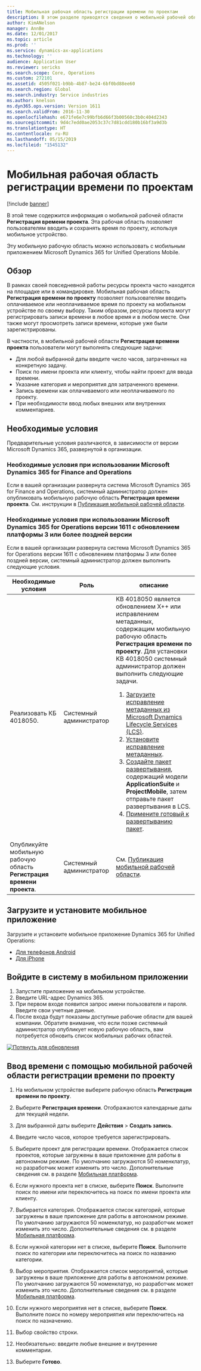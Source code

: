 ```yaml
---
title: Мобильная рабочая область регистрации времени по проектам
description: В этом разделе приводятся сведения о мобильной рабочей области регистрации времени по проекту. Эта рабочая область позволяет пользователям вводить и сохранять время по проекту, используя мобильное устройство.
author: KimANelson
manager: AnnBe
ms.date: 12/01/2017
ms.topic: article
ms.prod: ''
ms.service: dynamics-ax-applications
ms.technology: ''
audience: Application User
ms.reviewer: sericks
ms.search.scope: Core, Operations
ms.custom: 272101
ms.assetid: 4505f021-b9bb-4b87-be24-6bf0bd88ee60
ms.search.region: Global
ms.search.industry: Service industries
ms.author: knelson
ms.dyn365.ops.version: Version 1611
ms.search.validFrom: 2016-11-30
ms.openlocfilehash: e671fe6e7c99bfb6d66f3b00560c3b0c404d2343
ms.sourcegitcommit: 9d4c7edd0ae2053c37c7d81cdd180b16bf3a9d3b
ms.translationtype: HT
ms.contentlocale: ru-RU
ms.lasthandoff: 05/15/2019
ms.locfileid: "1545132"
---
```

# <a name="project-time-entry-mobile-workspace"></a>Мобильная рабочая область регистрации времени по проектам

[!include [banner](../includes/banner.md)]

В этой теме содержится информация о мобильной рабочей области **Регистрация времени проекта**. Эта рабочая область позволяет пользователям вводить и сохранять время по проекту, используя мобильное устройство.

Эту мобильную рабочую область можно использовать с мобильным приложением Microsoft Dynamics 365 for Unified Operations Mobile. 

## <a name="overview"></a>Обзор
В рамках своей повседневной работы ресурсы проекта часто находятся на площадке или в командировке. Мобильная рабочая область **Регистрация времени по проекту** позволяет пользователям вводить оплачиваемое или неоплачиваемое время по проекту на мобильном устройстве по своему выбору. Таким образом, ресурсы проекта могут регистрировать записи времени в любое время и в любом месте. Они также могут просмотреть записи времени, которые уже были зарегистрированы. 

В частности, в мобильной рабочей области **Регистрация времени проекта** пользователи могут выполнять следующие задачи:

-   Для любой выбранной даты введите число часов, затраченных на конкретную задачу.
-   Поиск по имени проекта или клиенту, чтобы найти проект для ввода времени.
-   Указание категория и мероприятия для затраченного времени.
-   Запись времени как оплачиваемого или неоплачиваемого по проекту.
-   При необходимости ввод любых внешних или внутренних комментариев.

## <a name="prerequisites"></a>Необходимые условия
Предварительные условия различаются, в зависимости от версии Microsoft Dynamics 365, развернутой в организации.

### <a name="prerequisites-if-you-use-microsoft-dynamics-365-for-finance-and-operations"></a>Необходимые условия при использовании Microsoft Dynamics 365 for Finance and Operations
Если в вашей организации развернута система Microsoft Dynamics 365 for Finance and Operations, системный администратор должен опубликовать мобильную рабочую область **Регистрация времени проекта**. См. инструкции в [Публикация мобильной рабочей области](../../dev-itpro/mobile-apps/publish-mobile-workspace.md).

### <a name="prerequisites-if-you-use-microsoft-dynamics-365-for-operations-version-1611-with-platform-update-3-or-later"></a>Необходимые условия при использовании Microsoft Dynamics 365 for Operations версии 1611 с обновлением платформы 3 или более поздней версии
Если в вашей организации развернута система Microsoft Dynamics 365 for Operations версии 1611 с обновлением платформы 3 или более поздней версии, системный администратор должен выполнить следующие условия. 

<table>
<thead>
<tr class="header">
<th>Необходимые условия</th>
<th>Роль</th>
<th>описание</th>
</tr>
</thead>
<tbody>
<tr class="odd">

<td>Реализовать КБ 4018050.</td>
<td>Системный администратор</td>
<td>KB 4018050 является обновлением X++ или исправлением метаданных, содержащим мобильную рабочую область <strong>Регистрация времени по проекту</strong>. Для установки KB 4018050 системный администратор должен выполнить следующие задачи.
<ol>
<li><a href="../../dev-itpro/migration-upgrade/download-hotfix-lcs.md">Загрузите исправление метаданных из Microsoft Dynamics Lifecycle Services (LCS)</a>.</li>
<li><a href="../../dev-itpro/migration-upgrade/install-metadata-hotfix-package.md">Установите исправление метаданных</a>.</li>
<li><a href="../../dev-itpro/deployment/create-apply-deployable-package.md">Создайте пакет развертывания</a>, содержащий модели <strong>ApplicationSuite</strong> и <strong>ProjectMobile</strong>, затем отправьте пакет развертывания в LCS.</li>
<li><a href="../../dev-itpro/deployment/apply-deployable-package-system.md">Примените готовый к развертыванию пакет</a>.</li>

</ol></td>
</tr>
<tr class="even">
<td>Опубликуйте мобильную рабочую область <strong>Регистрация времени проекта</strong>.</td>
<td>Системный администратор</td>
<td>См. <a href="../../dev-itpro/mobile-apps/publish-mobile-workspace.md">Публикация мобильной рабочей области</a>.</td>
</tr>
</tbody>
</table>

## <a name="download-and-install-the-mobile-app"></a>Загрузите и установите мобильное приложение

Загрузите и установите мобильное приложение Dynamics 365 for Unified Operations:

-   [Для телефонов Android](https://go.microsoft.com/fwlink/?linkid=850662)
-   [Для iPhone](https://go.microsoft.com/fwlink/?linkid=850663)

## <a name="sign-in-to-the-mobile-app"></a>Войдите в систему в мобильном приложении
1.  Запустите приложение на мобильном устройстве.
2.  Введите URL-адрес Dynamics 365.
3.  При первом входе появится запрос имени пользователя и пароля. Введите свои учетные данные.
4.  После входа будут показаны доступные рабочие области для вашей компании. Обратите внимание, что если позже системный администратор опубликует новую рабочую область, вам потребуется обновить список мобильных рабочих областей.

[![Потянуть для обновления](./media/pull-to-refresh-list-of-workspaces-183x300.png)](./media/pull-to-refresh-list-of-workspaces.png)

## <a name="enter-time-by-using-the-project-time-entry-mobile-workspace"></a>Ввод времени с помощью мобильной рабочей области регистрации времени по проекту
1.  На мобильном устройстве выберите рабочую область **Регистрация времени по проекту**.
2.  Выберите **Регистрация времени**. Отображаются календарные даты для текущей недели.
3.  Для выбранной даты выберите **Действия** &gt; **Создать запись**.
4.  Введите число часов, которое требуется зарегистрировать.
5.  Выберите проект для регистрации времени. Отображается список проектов, которые загружены в ваше приложение для работы в автономном режиме. По умолчанию загружаются 50 номенклатур, но разработчик может изменить это число. Дополнительные сведения см. в разделе [Мобильная платформа](../../dev-itpro/mobile-apps/platform/mobile-platform-home-page.md).
6.  Если нужного проекта нет в списке, выберите **Поиск**. Выполните поиск по имени или переключитесь на поиск по имени проекта или клиенту.
7.  Выбирается категория. Отображается список категорий, которые загружены в ваше приложение для работы в автономном режиме. По умолчанию загружаются 50 номенклатур, но разработчик может изменить это число. Дополнительные сведения см. в разделе [Мобильная платформа](../../dev-itpro/mobile-apps/platform/mobile-platform-home-page.md).
8.  Если нужной категории нет в списке, выберите **Поиск**. Выполните поиск по категории или переключитесь на поиск по названию категории.
9.  Выбор мероприятия. Отображается список мероприятий, которые загружены в ваше приложение для работы в автономном режиме. По умолчанию загружаются 50 номенклатур, но разработчик может изменить это число. Дополнительные сведения см. в разделе [Мобильная платформа](../../dev-itpro/mobile-apps/platform/mobile-platform-home-page.md).
10. Если нужного мероприятия нет в списке, выберите **Поиск**. Выполните поиск по номеру мероприятия или переключитесь на поиск по назначению.

11. Выбор свойство строки.
12. Необязательно: введите любые внешние и внутренние комментарии.
13. Выберите **Готово**.

